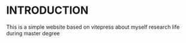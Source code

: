 # INTRODUCTION

This is a simple website based on vitepress about myself research life during master degree  